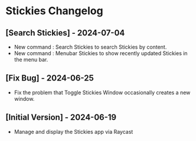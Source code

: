 # Stickies Changelog

## [Search Stickies] - 2024-07-04

- New command : Search Stickies to search Stickies by content.
- New command : Menubar Stickies to show recently updated Stickies in the menu bar.

## [Fix Bug] - 2024-06-25

- Fix the problem that Toggle Stickies Window occasionally creates a new window.

## [Initial Version] - 2024-06-19

- Manage and display the Stickies app via Raycast

